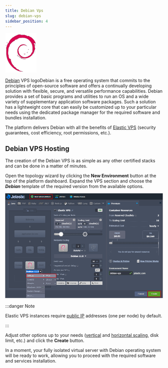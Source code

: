 ```yaml
---
title: Debian Vps
slug: debian-vps
sidebar_position: 4
---
```


<!-- ## Elastic Debian VPS -->

<div style={{
    display: 'grid',
    gridTemplateColumns: '0.15fr 1fr'
}}>
<div>

![Locale Dropdown](./img/DebianVPS/01-debian-logo-vps.png)

</div>

<div>

[Debian](https://www.debian.org/) VPS logoDebian is a free operating system that commits to the principles of open-source software and offers a continually developing solution with flexible, secure, and versatile performance capabilities. Debian provides a set of basic programs and utilities to run an OS and a wide variety of supplementary application software packages. Such a solution has a lightweight core that can easily be customized up to your particular needs using the dedicated package manager for the required software and bundles installation.

</div>

</div>

The platform delivers Debian with all the benefits of [Elastic VPS](/elastic-vps/elastic-vps-overview/general-information) (security guarantees, cost efficiency, root permissions, etc.).

## Debian VPS Hosting

The creation of the Debian VPS is as simple as any other certified stacks and can be done in a matter of minutes.

Open the topology wizard by clicking the **New Environment** button at the top of the platform dashboard. Expand the VPS section and choose the **_Debian_** template of the required version from the available options.

<div style={{
    display:'flex',
    justifyContent: 'center',
    margin: '0 0 1rem 0'
}}>

![Locale Dropdown](./img/DebianVPS/02-create-debian-vps.png)

</div>

:::danger Note

Elastic VPS instances require [public IP](/application-setting/external-access-to-applications/public-ip) addresses (one per node) by default.

:::

Adjust other options up to your needs ([vertical](/application-setting/scaling-and-clustering/automatic-vertical-scaling) and [horizontal scaling](/application-setting/scaling-and-clustering/horizontal-scaling), disk limit, etc.) and click the **Create** button.

In a moment, your fully isolated virtual server with Debian operating system will be ready to work, allowing you to proceed with the required software and services installation.
